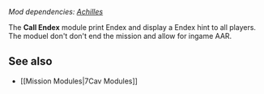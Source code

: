 *Mod dependencies: [Achilles](https://github.com/ArmaAchilles/Achilles)*

The **Call Endex** module print Endex and display a Endex hint to all players. The moduel don't don't end the mission and allow for ingame AAR.

## See also
* [[Mission Modules|7Cav Modules]]